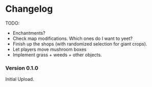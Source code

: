 ﻿Changelog
===========

TODO:
   - Enchantments?
   - Check map modifications. Which ones do I want to yeet?
   - Finish up the shops (with randomized selection for giant crops).
   - Let players move mushroom boxes
   - Implement grass + weeds + other objects.

### Version 0.1.0

Initial Upload.